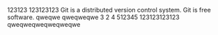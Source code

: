 123123
123123123
Git is a distributed version control system.
Git is free software.
qweqwe
qweqweqwe
3
2
4
512345
123123123123
qweqweqweqweqweqwe

